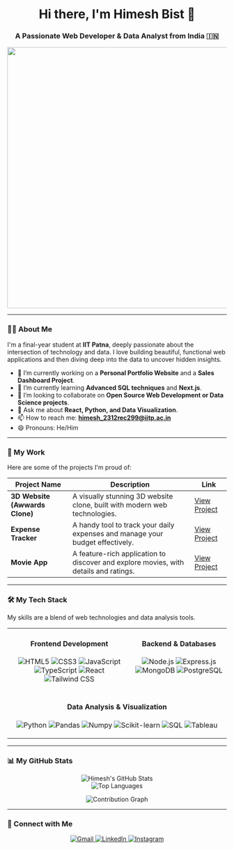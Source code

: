 <h1 align="center">Hi there, I'm Himesh Bist 👋</h1>
<h3 align="center">A Passionate Web Developer & Data Analyst from India 🇮🇳</h3>

<p align="center">
    <img src="https://github.com/SubhamRaoniar/SubhamRaoniar/blob/master/assets/dev.gif?raw=true" width="600" />

</p>

---

### 👨‍💻 About Me

I'm a final-year student at **IIT Patna**, deeply passionate about the intersection of technology and data. I love building beautiful, functional web applications and then diving deep into the data to uncover hidden insights.

- 🔭 I’m currently working on a **Personal Portfolio Website** and a **Sales Dashboard Project**.
- 🌱 I’m currently learning **Advanced SQL techniques** and **Next.js**.
- 👯 I’m looking to collaborate on **Open Source Web Development or Data Science projects**.
- 💬 Ask me about **React, Python, and Data Visualization**.
- 📫 How to reach me: **himesh_2312rec299@iitp.ac.in**
- 😄 Pronouns: He/Him

---

### 🚀 My Work

Here are some of the projects I'm proud of:

| Project Name | Description | Link |
|---|---|---|
| **3D Website (Awwards Clone)** | A visually stunning 3D website clone, built with modern web technologies. | [View Project](https://github.com/himeshbist/awwards) |
| **Expense Tracker** | A handy tool to track your daily expenses and manage your budget effectively. | [View Project](https://github.com/himeshbist/Expense-Tracker) |
| **Movie App** | A feature-rich application to discover and explore movies, with details and ratings. | [View Project](https://github.com/himeshbist/movie-app) |

---

### 🛠️ My Tech Stack

My skills are a blend of web technologies and data analysis tools.

<table>
  <tr>
    <td align="center" valign="top">
      <h4>Frontend Development</h4>
      <p>
        <img src="https://img.shields.io/badge/HTML5-E34F26?style=for-the-badge&logo=html5&logoColor=white" alt="HTML5" />
        <img src="https://img.shields.io/badge/CSS3-1572B6?style=for-the-badge&logo=css3&logoColor=white" alt="CSS3" />
        <img src="https://img.shields.io/badge/JavaScript-F7DF1E?style=for-the-badge&logo=javascript&logoColor=black" alt="JavaScript" />
        <img src="https://img.shields.io/badge/TypeScript-3178C6?style=for-the-badge&logo=typescript&logoColor=white" alt="TypeScript" />
        <img src="https://img.shields.io/badge/React-20232A?style=for-the-badge&logo=react&logoColor=61DAFB" alt="React" />
        <img src="https://img.shields.io/badge/Tailwind_CSS-38B2AC?style=for-the-badge&logo=tailwind-css&logoColor=white" alt="Tailwind CSS" />
      </p>
    </td>
    <td align="center" valign="top">
      <h4>Backend & Databases</h4>
      <p>
        <img src="https://img.shields.io/badge/Node.js-339933?style=for-the-badge&logo=nodedotjs&logoColor=white" alt="Node.js" />
        <img src="https://img.shields.io/badge/Express.js-000000?style=for-the-badge&logo=express&logoColor=white" alt="Express.js" />
        <img src="https://img.shields.io/badge/MongoDB-47A248?style=for-the-badge&logo=mongodb&logoColor=white" alt="MongoDB" />
        <img src="https://img.shields.io/badge/PostgreSQL-316192?style=for-the-badge&logo=postgresql&logoColor=white" alt="PostgreSQL" />
      </p>
    </td>
  </tr>
  <tr>
    <td align="center" valign="top" colspan="2">
      <h4>Data Analysis & Visualization</h4>
      <p>
        <img src="https://img.shields.io/badge/Python-3776AB?style=for-the-badge&logo=python&logoColor=white" alt="Python" />
        <img src="https://img.shields.io/badge/Pandas-150458?style=for-the-badge&logo=pandas&logoColor=white" alt="Pandas" />
        <img src="https://img.shields.io/badge/Numpy-013243?style=for-the-badge&logo=numpy&logoColor=white" alt="Numpy" />
        <img src="https://img.shields.io/badge/scikit--learn-F7931A?style=for-the-badge&logo=scikit-learn&logoColor=white" alt="Scikit-learn" />
        <img src="https://img.shields.io/badge/SQL-025E8C?style=for-the-badge&logo=sqlite&logoColor=white" alt="SQL" />
        <img src="https://img.shields.io/badge/Tableau-E97627?style=for-the-badge&logo=tableau&logoColor=white" alt="Tableau" />
      </p>
    </td>
  </tr>
</table>

---

### 📊 My GitHub Stats

<p align="center">
  <img src="https://github-readme-stats.vercel.app/api?username=himeshbist&show_icons=true&theme=tokyonight&include_all_commits=true&count_private=true" alt="Himesh's GitHub Stats" />
  <br/>
  <img src="https://github-readme-stats.vercel.app/api/top-langs/?username=himeshbist&layout=compact&langs_count=8&theme=tokyonight" alt="Top Languages" />
</p>

<p align="center">
  <img src="https://github-readme-activity-graph.vercel.app/graph?username=himeshbist&theme=tokyo-night" alt="Contribution Graph" />
</p>

---

### 🔗 Connect with Me

<p align="center">
  <a href="mailto:himesh_2312rec299@iitp.ac.in">
    <img src="https://img.shields.io/badge/Gmail-D14836?style=for-the-badge&logo=gmail&logoColor=white" alt="Gmail"/>
  </a>
  <a href="https://www.linkedin.com/in/YOUR_LINKEDIN_USERNAME" target="_blank">
    <img src="https://img.shields.io/badge/LinkedIn-0077B5?style=for-the-badge&logo=linkedin&logoColor=white" alt="LinkedIn"/>
  </a>
  <a href="https://www.instagram.com/YOUR_INSTAGRAM_USERNAME" target="_blank">
    <img src="https://img.shields.io/badge/Instagram-E4405F?style=for-the-badge&logo=instagram&logoColor=white" alt="Instagram"/>
  </a>
</p>
